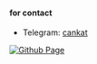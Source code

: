 #### for contact

- Telegram: [cankat](https://t.me/cankat)

[![Github Page](https://komarev.com/ghpvc/?username=your-github-can-kat&color=blueviolet)](https://github.com/can-kat)
